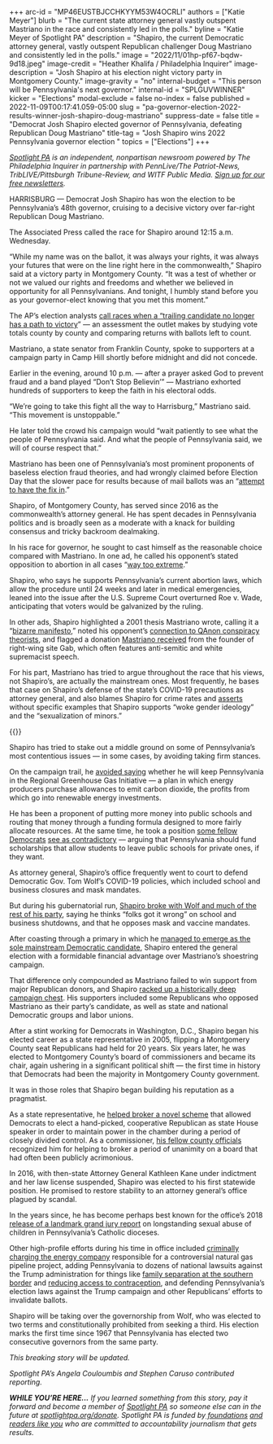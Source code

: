 +++
arc-id = "MP46EUSTBJCCHKYYM53W4OCRLI"
authors = ["Katie Meyer"]
blurb = "The current state attorney general vastly outspent Mastriano in the race and consistently led in the polls."
byline = "Katie Meyer of Spotlight PA"
description = "Shapiro, the current Democratic attorney general, vastly outspent Republican challenger Doug Mastriano and consistently led in the polls."
image = "2022/11/01hp-pf67-bqdw-9d18.jpeg"
image-credit = "Heather Khalifa / Philadelphia Inquirer"
image-description = "Josh Shapiro at his election night victory party in Montgomery County."
image-gravity = "no"
internal-budget = "This person will be Pennsylvania's next governor."
internal-id = "SPLGUVWINNER"
kicker = "Elections"
modal-exclude = false
no-index = false
published = 2022-11-09T00:17:41.059-05:00
slug = "pa-governor-election-2022-results-winner-josh-shapiro-doug-mastriano"
suppress-date = false
title = "Democrat Josh Shapiro elected governor of Pennsylvania, defeating Republican Doug Mastriano"
title-tag = "Josh Shapiro wins 2022 Pennsylvania governor election "
topics = ["Elections"]
+++

<a href="https://www.spotlightpa.org/"><i>Spotlight PA</i></a><i> is an independent, nonpartisan newsroom powered by The Philadelphia Inquirer in partnership with PennLive/The Patriot-News, TribLIVE/Pittsburgh Tribune-Review, and WITF Public Media. </i><a href="https://www.spotlightpa.org/newsletters"><i>Sign up for our free newsletters</i></a><i>.</i>

HARRISBURG — Democrat Josh Shapiro has won the election to be Pennsylvania’s 48th governor, cruising to a decisive victory over far-right Republican Doug Mastriano.

The Associated Press called the race for Shapiro around 12:15 a.m. Wednesday.

“While my name was on the ballot, it was always your rights, it was always your futures that were on the line right here in the commonwealth,” Shapiro said at a victory party in Montgomery County. “It was a test of whether or not we valued our rights and freedoms and whether we believed in opportunity for all Pennsylvanians. And tonight, I humbly stand before you as your governor-elect knowing that you met this moment.”

<script src="https://www.spotlightpa.org/embed.js" async></script><div data-spl-embed-version="1" data-spl-src="https://www.spotlightpa.org/embeds/newsletter/"></div>

The AP’s election analysts <a href="https://www.ap.org/about/our-role-in-elections/how-we-call-races">call races when a “trailing candidate no longer has a path to victory</a>” — an assessment the outlet makes by studying vote totals county by county and comparing returns with ballots left to count.

Mastriano, a state senator from Franklin County, spoke to supporters at a campaign party in Camp Hill shortly before midnight and did not concede. 

Earlier in the evening, around 10 p.m. — after a prayer asked God to prevent fraud and a band played “Don’t Stop Believin’” — Mastriano exhorted hundreds of supporters to keep the faith in his electoral odds.

“We’re going to take this fight all the way to Harrisburg,” Mastriano said. “This movement is unstoppable.”

He later told the crowd his campaign would “wait patiently to see what the people of Pennsylvania said. And what the people of Pennsylvania said, we will of course respect that.”

Mastriano has been one of Pennsylvania’s most prominent proponents of baseless election fraud theories, and had wrongly claimed before Election Day that the slower pace for results because of mail ballots was an “<a href="https://rumble.com/v1q6hyb-pa-gubernatorial-candidate-doug-mastriano-joins-american-sunrise.html">attempt to have the fix in</a>.”

Shapiro, of Montgomery County, has served since 2016 as the commonwealth’s attorney general. He has spent decades in Pennsylvania politics and is broadly seen as a moderate with a knack for building consensus and tricky backroom dealmaking.

In his race for governor, he sought to cast himself as the reasonable choice compared with Mastriano. In one ad, he called his opponent’s stated opposition to abortion in all cases “<a href="https://www.washingtonpost.com/video/politics/shapiro-on-mastriano-way-too-extreme-campaign-ad-2022/2022/07/06/b8bdcf76-6966-4174-8603-6e3d2391031e_video.html">way too extreme</a>.”

Shapiro, who says he supports Pennsylvania’s current abortion laws, which allow the procedure until 24 weeks and later in medical emergencies, leaned into the issue after the U.S. Supreme Court overturned Roe v. Wade, anticipating that voters would be galvanized by the ruling.

In other ads, Shapiro highlighted a 2001 thesis Mastriano wrote, calling it a “<a href="https://thehill.com/homenews/campaign/3644059-shapiro-rolls-out-new-ad-hitting-mastriano-over-2001-thesis/">bizarre manifesto</a>,” noted his opponent’s <a href="https://www.youtube.com/watch?v=ZEkWeAlYY9s">connection to QAnon conspiracy theorists</a>, and flagged a donation <a href="https://www.wtae.com/article/josh-shapiro-campaign-ad-doug-mastriano-gab/41033475#">Mastriano received</a> from the founder of right-wing site Gab, which often features anti-semitic and white supremacist speech.

For his part, Mastriano has tried to argue throughout the race that his views, not Shapiro’s, are actually the mainstream ones. Most frequently, he bases that case on Shapiro’s defense of the state’s COVID-19 precautions as attorney general, and also blames Shapiro for crime rates and <a href="https://twitter.com/dougmastriano/status/1587140337251786756">asserts</a> without specific examples that Shapiro supports “woke gender ideology” and the “sexualization of minors.”

{{<picture src="external/p9sg6zz2njrkpxc59nyh4t4dmw.jpeg" description="Doug Mastriano takes the stage with his wife Rebbie at his election night watch party in Camp Hill." caption="Doug Mastriano takes the stage with his wife Rebbie at his election night watch party in Camp Hill." credit="Amanda Berg / For Spotlight PA">}} 

Shapiro has tried to stake out a middle ground on some of Pennsylvania’s most contentious issues — in some cases, by avoiding taking firm stances.

On the campaign trail, he <a href="https://www.spotlightpa.org/news/2022/10/pa-election-2022-mastriano-shapiro-environment-rggi-fracking/">avoided saying</a> whether he will keep Pennsylvania in the Regional Greenhouse Gas Initiative — a plan in which energy producers purchase allowances to emit carbon dioxide, the profits from which go into renewable energy investments.

He has been a proponent of putting more money into public schools and routing that money through a funding formula designed to more fairly allocate resources. At the same time, he took a position <a href="https://www.meadvilletribune.com/cnhi_network/shapiro-on-support-for-school-choice-it-s-what-i-believe/article_4a00fe83-547d-5b94-a70f-4433edb29fc0.html">some fellow Democrats</a> <a href="https://www.mcall.com/news/pennsylvania/mc-nws-pa-election-mastriano-school-choice-20220929-pozd6kjkzbaexin2v6sfk2fawm-story.html">see as contradictory</a> — arguing that Pennsylvania should fund scholarships that allow students to leave public schools for private ones, if they want.

As attorney general, Shapiro’s office frequently went to court to defend Democratic Gov. Tom Wolf’s COVID-19 policies, which included school and business closures and mask mandates.

But during his gubernatorial run, <a href="https://whyy.org/articles/josh-shapiro-pa-governor-race-wolf-covid-measures/">Shapiro broke with Wolf and much of the rest of his party</a>, saying he thinks “folks got it wrong” on school and business shutdowns, and that he opposes mask and vaccine mandates.

After coasting through a primary in which he <a href="https://whyy.org/articles/for-josh-shapiro-the-only-dem-candidate-for-pa-governor-its-all-going-according-to-plan/">managed to emerge as the sole mainstream Democratic candidate</a>, Shapiro entered the general election with a formidable financial advantage over Mastriano’s shoestring campaign.

That difference only compounded as Mastriano failed to win support from major Republican donors, and Shapiro <a href="https://www.spotlightpa.org/news/2022/09/pa-election-2022-shapiro-mastriano-governor-race-donors-spending/">racked up a historically deep campaign chest</a>. His supporters included some Republicans who opposed Mastriano as their party’s candidate, as well as state and national Democratic groups and labor unions.

After a stint working for Democrats in Washington, D.C., Shapiro began his elected career as a state representative in 2005, flipping a Montgomery County seat Republicans had held for 20 years. Six years later, he was elected to Montgomery County’s board of commissioners and became its chair, again ushering in a significant political shift — the first time in history that Democrats had been the majority in Montgomery County government.

It was in those roles that Shapiro began building his reputation as a pragmatist.

As a state representative, he <a href="https://www.phillymag.com/news/2007/11/20/politics-cleaning-house-dec2007/">helped broker a novel scheme</a> that allowed Democrats to elect a hand-picked, cooperative Republican as state House speaker in order to maintain power in the chamber during a period of closely divided control. As a commissioner, <a href="https://whyy.org/articles/for-josh-shapiro-the-only-dem-candidate-for-pa-governor-its-all-going-according-to-plan/">his fellow county officials</a> recognized him for helping to broker a period of unanimity on a board that had often been publicly acrimonious.

<script src="https://www.spotlightpa.org/embed.js" async></script><div data-spl-embed-version="1" data-spl-src="https://www.spotlightpa.org/embeds/donate/"></div>

In 2016, with then-state Attorney General Kathleen Kane under indictment and her law license suspended, Shapiro was elected to his first statewide position. He promised to restore stability to an attorney general’s office plagued by scandal.

In the years since, he has become perhaps best known for the office’s 2018 <a href="https://www.npr.org/2018/08/14/636855561/report-reveals-widespread-sexual-abuse-by-over-300-priests-in-pa">release of a landmark grand jury report</a> on longstanding sexual abuse of children in Pennsylvania’s Catholic dioceses.

Other high-profile efforts during his time in office included <a href="https://whyy.org/articles/pennsylvania-ag-reschedules-mariner-east-pipeline-pipeline-probe-announcement/">criminally charging the energy company</a> responsible for a controversial natural gas pipeline project, adding Pennsylvania to dozens of national lawsuits against the Trump administration for things like <a href="https://www.attorneygeneral.gov/taking-action/press-releases/attorney-general-shapiro-files-lawsuit-challenging-trump-administrations-unlawful-family-separation-policy/">family separation at the southern border</a> and <a href="https://www.attorneygeneral.gov/taking-action/attorney-general-josh-shapiro-sues-president-trump-and-trump-administration-for-eliminating-guaranteed-contraceptive-care/">reducing access to contraception</a>, and defending Pennsylvania’s election laws against the Trump campaign and other Republicans’ efforts to invalidate ballots.

Shapiro will be taking over the governorship from Wolf, who was elected to two terms and constitutionally prohibited from seeking a third. His election marks the first time since 1967 that Pennsylvania has elected two consecutive governors from the same party.

<i>This breaking story will be updated.</i>

<i>Spotlight PA’s Angela Couloumbis and Stephen Caruso contributed reporting.</i>

<i><b>WHILE YOU’RE HERE...</b></i><i> If you learned something from this story, pay it forward and become a member of </i><a href="https://www.spotlightpa.org/"><i>Spotlight PA</i></a><i> so someone else can in the future at </i><a href="https://www.spotlightpa.org/donate"><i>spotlightpa.org/donate</i></a><i>. Spotlight PA is funded by</i><a href="https://www.spotlightpa.org/support"><i> foundations</i></a><i> </i><a href="https://www.spotlightpa.org/support"><i>and readers like you</i></a><i> who are committed to accountability journalism that gets results.</i>
